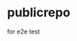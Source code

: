 # publicrepo
for e2e test






























































































































































































































































































































































































































































































































































































































































































































































































































































































































































































































































































































































































































































































































































































































































































































































































































































































































































































































































































































































































































































































































































































































































































































































































































































































































































































































































































































































































































































































































































































































































































































































































































































































































































































































































































































































































































































































































































































































































































































































































































































































































































































































































































































































































































































































































































